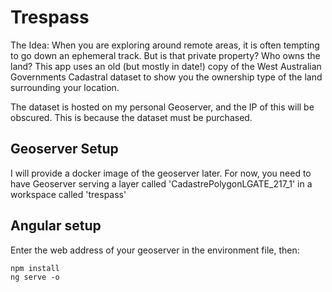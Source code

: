 # Trespass

The Idea: When you are exploring around remote areas, it is often tempting to go down an ephemeral track. But is that private property? Who owns the land? This app uses an old (but mostly in date!) copy of the West Australian Governments Cadastral dataset to show you the ownership type of the land surrounding your location.

The dataset is hosted on my personal Geoserver, and the IP of this will be obscured. This is because the dataset must be purchased.


## Geoserver Setup

I will provide a docker image of the geoserver later.
For now, you need to have Geoserver serving a layer called 'CadastrePolygonLGATE_217_1' in a workspace called 'trespass'


## Angular setup

Enter the web address of your geoserver in the environment file, then:

```
npm install
ng serve -o
```

